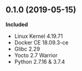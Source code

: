 0.1.0 (2019-05-15)
-------------------

**Included**

- Linux Kernel 4.19.71
- Docker CE 18.09.3-ce
- Glibc 2.29
- Yocto 2.7 Warrior
- Python 2.7.16 & 3.7.4